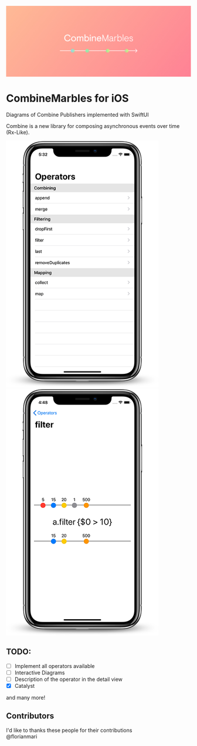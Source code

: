![Logo](Assets/logo.jpg)
# CombineMarbles for iOS

Diagrams of Combine Publishers implemented with SwiftUI

Combine is a new library for composing asynchronous events over time (Rx-Like).

![Logo](Assets/list.png)
![Logo](Assets/detail.png)

## TODO:
- [ ] Implement all operators available
- [ ] Interactive Diagrams
- [ ] Description of the operator in the detail view
- [x] Catalyst

and many more!

## Contributors

I'd like to thanks these people for their contributions <br>
@florianmari
